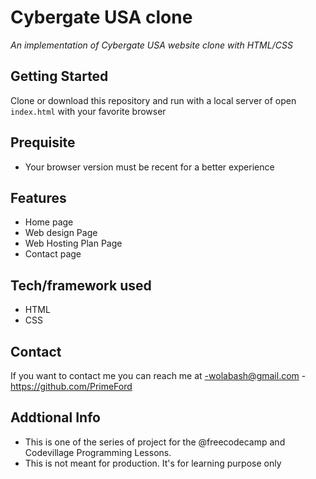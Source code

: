 # Cybergate USA clone
*An implementation of Cybergate USA website clone with HTML/CSS*

## Getting Started
Clone or download this repository and run with a local server of open `index.html` with your favorite browser

## Prequisite
- Your browser version must be recent for a better experience

## Features
- Home page
- Web design Page
- Web Hosting Plan Page
- Contact page

## Tech/framework used
- HTML
- CSS


## Contact
If you want to contact me you can reach me at
-wolabash@gmail.com
-https://github.com/PrimeFord

## Addtional Info
- This is one of the series of project for the @freecodecamp and Codevillage Programming Lessons.
- This is not meant for production. It's for learning purpose only

